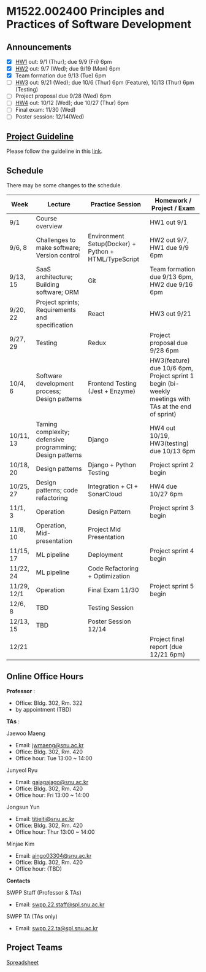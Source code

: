 # M1522.002400 Principles and Practices of Software Development

## Announcements
- [x] [HW1](hw1) out: 9/1 (Thur); due 9/9 (Fri) 6pm
- [x] [HW2](hw2) out: 9/7 (Wed); due 9/19 (Mon) 6pm
- [x] Team formation due 9/13 (Tue) 6pm
- [ ] [HW3](hw3) out: 9/21 (Wed); due 10/6 (Thur) 6pm (Feature), 10/13 (Thur) 6pm (Testing)
- [ ] Project proposal due 9/28 (Wed) 6pm
- [ ] [HW4](hw4) out: 10/12 (Wed); due 10/27 (Thur) 6pm
- [ ] Final exam: 11/30 (Wed)
- [ ] Poster session: 12/14(Wed) 

## [Project Guideline](project)

Please follow the guideline in this [link](project).

## Schedule 

There may be some changes to the schedule.

| Week  | Lecture | Practice Session | Homework / Project / Exam |
|-------|---------|------------------|---------------------------|
|9/1 | Course overview |  | HW1 out 9/1 |
|9/6, 8| Challenges to make software; Version control | Environment Setup(Docker) + Python + HTML/TypeScript  | HW2 out 9/7, <br/> HW1 due 9/9 6pm |
|9/13, 15| SaaS architecture; Building software; ORM | Git |  Team formation due 9/13 6pm, <br/> HW2 due 9/16 6pm |
|9/20, 22| Project sprints; Requirements and specification | React | HW3 out 9/21 |
|9/27, 29| Testing  | Redux | Project proposal due 9/28 6pm |
|10/4, 6 | Software development process; Design patterns | Frontend Testing (Jest + Enzyme) | HW3(feature) due 10/6 6pm, <br/> Project sprint 1 begin (bi-weekly meetings with TAs at the end of sprint) |
|10/11, 13 | Taming complexity; defensive programming; Design patterns | Django | HW4 out 10/19, <br/> HW3(testing) due 10/13 6pm  |
|10/18, 20 | Design patterns | Django + Python Testing | Project sprint 2 begin |
|10/25, 27 | Design patterns; code refactoring | Integration + CI + SonarCloud | HW4 due 10/27 6pm |
|11/1, 3 | Operation | Design Pattern | Project sprint 3 begin |
|11/8, 10 | Operation, Mid-presentation | Project Mid Presentation | |
|11/15, 17 | ML pipeline | Deployment | Project sprint 4 begin |
|11/22, 24 | ML pipeline | Code Refactoring + Optimization |  |
|11/29, 12/1 | Operation | Final Exam 11/30 | Project sprint 5 begin |
|12/6, 8 | TBD | Testing Session |  |
|12/13, 15 | TBD | Poster Session 12/14 | |
|12/21 | | | Project final report (due 12/21 6pm) |

## Online Office Hours
**Professor** : 
  - Office: Bldg. 302, Rm. 322
  - by appointment (TBD)

**TAs** :

Jaewoo Maeng
  - Email: jwmaeng@snu.ac.kr
  - Office: Bldg. 302, Rm. 420
  - Office hour: Tue 13:00 ~ 14:00

Junyeol Ryu
  - Email: gajagajago@snu.ac.kr
  - Office: Bldg. 302, Rm. 420
  - Office hour: Fri 13:00 ~ 14:00

Jongsun Yun
  - Email: titieiti@snu.ac.kr
  - Office: Bldg. 302, Rm. 420
  - Office hour: Thur 13:00 ~ 14:00
  
Minjae Kim
  - Email: aingo03304@snu.ac.kr
  - Office: Bldg. 302, Rm. 420
  - Office hour: (TBD)

**Contacts**

SWPP Staff (Professor & TAs)
  - Email: swpp.22.staff@spl.snu.ac.kr

SWPP TA (TAs only)
  - Email: swpp.22.ta@spl.snu.ac.kr
 
## Project Teams
[Spreadsheet](https://docs.google.com/spreadsheets/d/1Vb_QM-v6wQERfg9vwnF8BVCZ96XnUlcbutPiQAwQr74/edit#gid=0)
